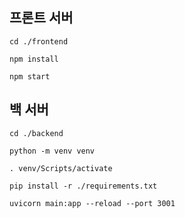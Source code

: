 ## 프론트 서버

```
cd ./frontend

npm install

npm start
```

## 백 서버

```
cd ./backend

python -m venv venv

. venv/Scripts/activate

pip install -r ./requirements.txt

uvicorn main:app --reload --port 3001
```
